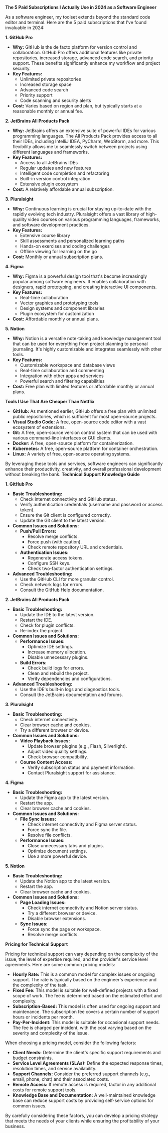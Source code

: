 **The 5 Paid Subscriptions I Actually Use in 2024 as a Software Engineer**

As a software engineer, my toolset extends beyond the standard code editor and terminal. Here are the 5 paid subscriptions that I've found invaluable in 2024:

**1. GitHub Pro**

* **Why:** GitHub is the de facto platform for version control and collaboration. GitHub Pro offers additional features like private repositories, increased storage, advanced code search, and priority support. These benefits significantly enhance my workflow and project security.
* **Key Features:**
    * Unlimited private repositories
    * Increased storage space
    * Advanced code search
    * Priority support
    * Code scanning and security alerts
* **Cost:** Varies based on region and plan, but typically starts at a reasonable monthly or annual fee.

**2. JetBrains All Products Pack**

* **Why:** JetBrains offers an extensive suite of powerful IDEs for various programming languages. The All Products Pack provides access to all their IDEs, including IntelliJ IDEA, PyCharm, WebStorm, and more. This flexibility allows me to seamlessly switch between projects using different languages and frameworks.
* **Key Features:**
    * Access to all JetBrains IDEs
    * Regular updates and new features
    * Intelligent code completion and refactoring
    * Built-in version control integration
    * Extensive plugin ecosystem
* **Cost:** A relatively affordable annual subscription.

**3. Pluralsight**

* **Why:** Continuous learning is crucial for staying up-to-date with the rapidly evolving tech industry. Pluralsight offers a vast library of high-quality video courses on various programming languages, frameworks, and software development practices.
* **Key Features:**
    * Extensive course library
    * Skill assessments and personalized learning paths
    * Hands-on exercises and coding challenges
    * Offline viewing for learning on the go
* **Cost:** Monthly or annual subscription plans.

**4. Figma**

* **Why:** Figma is a powerful design tool that's become increasingly popular among software engineers. It enables collaboration with designers, rapid prototyping, and creating interactive UI components.
* **Key Features:**
    * Real-time collaboration
    * Vector graphics and prototyping tools
    * Design systems and component libraries
    * Plugin ecosystem for customization
* **Cost:** Affordable monthly or annual plans.

**5. Notion**

* **Why:** Notion is a versatile note-taking and knowledge management tool that can be used for everything from project planning to personal journaling. It's highly customizable and integrates seamlessly with other tools.
* **Key Features:**
    * Customizable workspace and database views
    * Real-time collaboration and commenting
    * Integration with other apps and services
    * Powerful search and filtering capabilities
* **Cost:** Free plan with limited features or affordable monthly or annual plans.

**Tools I Use That Are Cheaper Than Netflix**

* **GitHub:** As mentioned earlier, GitHub offers a free plan with unlimited public repositories, which is sufficient for most open-source projects.
* **Visual Studio Code:** A free, open-source code editor with a vast ecosystem of extensions.
* **Git:** A free, open-source version control system that can be used with various command-line interfaces or GUI clients.
* **Docker:** A free, open-source platform for containerization.
* **Kubernetes:** A free, open-source platform for container orchestration.
* **Linux:** A variety of free, open-source operating systems.

By leveraging these tools and services, software engineers can significantly enhance their productivity, creativity, and overall professional development without breaking the bank.
**Technical Support Knowledge Guide**

**1. GitHub Pro**

* **Basic Troubleshooting:**
    * Check internet connectivity and GitHub status.
    * Verify authentication credentials (username and password or access token).
    * Ensure the Git client is configured correctly.
    * Update the Git client to the latest version.
* **Common Issues and Solutions:**
    * **Push/Pull Errors:**
        * Resolve merge conflicts.
        * Force push (with caution).
        * Check remote repository URL and credentials.
    * **Authentication Issues:**
        * Regenerate access tokens.
        * Configure SSH keys.
        * Check two-factor authentication settings.
* **Advanced Troubleshooting:**
    * Use the GitHub CLI for more granular control.
    * Check network logs for errors.
    * Consult the GitHub Help documentation.

**2. JetBrains All Products Pack**

* **Basic Troubleshooting:**
    * Update the IDE to the latest version.
    * Restart the IDE.
    * Check for plugin conflicts.
    * Re-index the project.
* **Common Issues and Solutions:**
    * **Performance Issues:**
        * Optimize IDE settings.
        * Increase memory allocation.
        * Disable unnecessary plugins.
    * **Build Errors:**
        * Check build logs for errors.
        * Clean and rebuild the project.
        * Verify dependencies and configurations.
* **Advanced Troubleshooting:**
    * Use the IDE's built-in logs and diagnostics tools.
    * Consult the JetBrains documentation and forums.

**3. Pluralsight**

* **Basic Troubleshooting:**
    * Check internet connectivity.
    * Clear browser cache and cookies.
    * Try a different browser or device.
* **Common Issues and Solutions:**
    * **Video Playback Issues:**
        * Update browser plugins (e.g., Flash, Silverlight).
        * Adjust video quality settings.
        * Check browser compatibility.
    * **Course Content Access:**
        * Verify subscription status and payment information.
        * Contact Pluralsight support for assistance.

**4. Figma**

* **Basic Troubleshooting:**
    * Update the Figma app to the latest version.
    * Restart the app.
    * Clear browser cache and cookies.
* **Common Issues and Solutions:**
    * **File Sync Issues:**
        * Check internet connectivity and Figma server status.
        * Force sync the file.
        * Resolve file conflicts.
    * **Performance Issues:**
        * Close unnecessary tabs and plugins.
        * Optimize document settings.
        * Use a more powerful device.

**5. Notion**

* **Basic Troubleshooting:**
    * Update the Notion app to the latest version.
    * Restart the app.
    * Clear browser cache and cookies.
* **Common Issues and Solutions:**
    * **Page Loading Issues:**
        * Check internet connectivity and Notion server status.
        * Try a different browser or device.
        * Disable browser extensions.
    * **Sync Issues:**
        * Force sync the page or workspace.
        * Resolve merge conflicts.

**Pricing for Technical Support**

Pricing for technical support can vary depending on the complexity of the issue, the level of expertise required, and the provider's service level agreements. Here are some common pricing models:

* **Hourly Rate:** This is a common model for complex issues or ongoing support. The rate is typically based on the engineer's experience and the complexity of the task.
* **Fixed Fee:** This model is suitable for well-defined projects with a fixed scope of work. The fee is determined based on the estimated effort and complexity.
* **Subscription-Based:** This model is often used for ongoing support and maintenance. The subscription fee covers a certain number of support hours or incidents per month.
* **Pay-Per-Incident:** This model is suitable for occasional support needs. The fee is charged per incident, with the cost varying based on the severity and complexity of the issue.

When choosing a pricing model, consider the following factors:

* **Client Needs:** Determine the client's specific support requirements and budget constraints.
* **Service Level Agreements (SLAs):** Define the expected response times, resolution times, and service availability.
* **Support Channels:** Consider the preferred support channels (e.g., email, phone, chat) and their associated costs.
* **Remote Access:** If remote access is required, factor in any additional costs for remote support tools.
* **Knowledge Base and Documentation:** A well-maintained knowledge base can reduce support costs by providing self-service options for common issues.

By carefully considering these factors, you can develop a pricing strategy that meets the needs of your clients while ensuring the profitability of your business.
